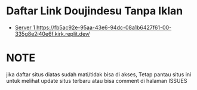 # Daftar Link Doujindesu Tanpa Iklan
- [ Server 1 ]()https://fb5ac92e-95aa-43e6-94dc-08a1b6427f61-00-335g8e2i40e6f.kirk.replit.dev/

# NOTE
jika daftar situs diatas sudah mati/tidak bisa di akses, Tetap pantau situs ini untuk melihat update situs terbaru atau bisa comment di halaman ISSUES
